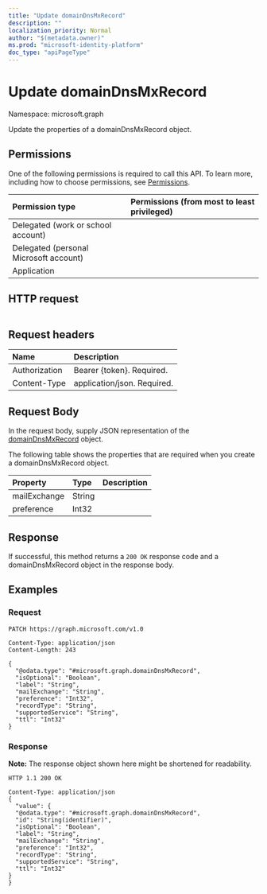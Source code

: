 ```yaml
---
title: "Update domainDnsMxRecord"
description: ""
localization_priority: Normal
author: "$(metadata.owner)"
ms.prod: "microsoft-identity-platform"
doc_type: "apiPageType"
---
```


# Update domainDnsMxRecord

Namespace: microsoft.graph

Update the properties of a domainDnsMxRecord object.

## Permissions

One of the following permissions is required to call this API. To learn more, including how to choose permissions, see [Permissions](/graph/permissions-reference).

| Permission type                        | Permissions (from most to least privileged) |
| :------------------------------------- | :------------------------------------------ |
| Delegated (work or school account)     |                                             |
| Delegated (personal Microsoft account) |                                             |
| Application                            |                                             |

## HTTP request

<!-- {
  "blockType": "ignored"
}
-->

```http

```

## Request headers

| Name          | Description                 |
| :------------ | :-------------------------- |
| Authorization | Bearer {token}. Required.   |
| Content-Type  | application/json. Required. |

## Request Body

In the request body, supply JSON representation of the [domainDnsMxRecord](../resources/-domaindnsmxrecord.md) object.

<!-- Actions and Functions -->

<!-- CRUD Methods -->

The following table shows the properties that are required when you create a domainDnsMxRecord object.

| Property     | Type   | Description |
| :----------- | :----- | :---------- |
| mailExchange | String |             |
| preference   | Int32  |             |

## Response

If successful, this method returns a `200 OK` response code and a domainDnsMxRecord object in the response body.

## Examples

### Request

<!-- {
  "blockType": "request",
  "name": "update_domaindnsmxrecord"
}
-->

```http
PATCH https://graph.microsoft.com/v1.0

Content-Type: application/json
Content-Length: 243

{
  "@odata.type": "#microsoft.graph.domainDnsMxRecord",
  "isOptional": "Boolean",
  "label": "String",
  "mailExchange": "String",
  "preference": "Int32",
  "recordType": "String",
  "supportedService": "String",
  "ttl": "Int32"
}

```

### Response

**Note:** The response object shown here might be shortened for readability.

<!-- {
  "blockType": "response",
  "truncated": true,
  "@odata.type": "Microsoft.DirectoryServices.domainDnsMxRecord"
}
-->

```http
HTTP 1.1 200 OK

Content-Type: application/json
{
  "value": {
  "@odata.type": "#microsoft.graph.domainDnsMxRecord",
  "id": "String(identifier)",
  "isOptional": "Boolean",
  "label": "String",
  "mailExchange": "String",
  "preference": "Int32",
  "recordType": "String",
  "supportedService": "String",
  "ttl": "Int32"
}
}

```
